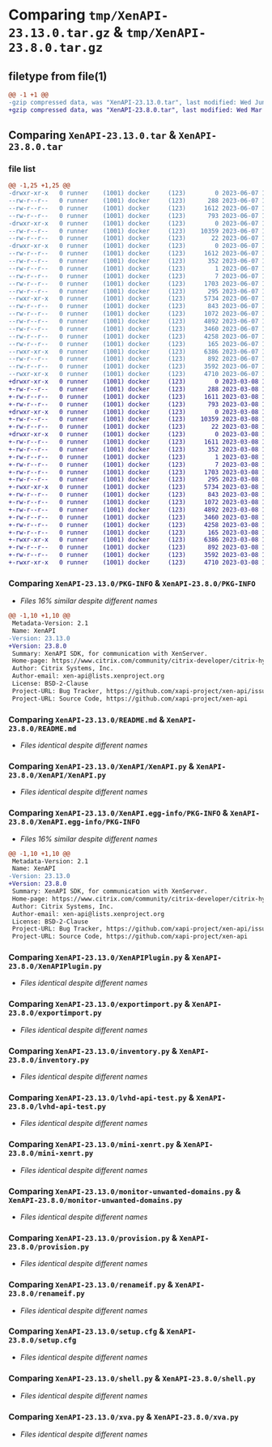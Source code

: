 # Comparing `tmp/XenAPI-23.13.0.tar.gz` & `tmp/XenAPI-23.8.0.tar.gz`

## filetype from file(1)

```diff
@@ -1 +1 @@
-gzip compressed data, was "XenAPI-23.13.0.tar", last modified: Wed Jun  7 16:52:09 2023, max compression
+gzip compressed data, was "XenAPI-23.8.0.tar", last modified: Wed Mar  8 14:57:18 2023, max compression
```

## Comparing `XenAPI-23.13.0.tar` & `XenAPI-23.8.0.tar`

### file list

```diff
@@ -1,25 +1,25 @@
-drwxr-xr-x   0 runner    (1001) docker     (123)        0 2023-06-07 16:52:09.120138 XenAPI-23.13.0/
--rw-r--r--   0 runner    (1001) docker     (123)      288 2023-06-07 16:51:36.000000 XenAPI-23.13.0/Makefile
--rw-r--r--   0 runner    (1001) docker     (123)     1612 2023-06-07 16:52:09.120138 XenAPI-23.13.0/PKG-INFO
--rw-r--r--   0 runner    (1001) docker     (123)      793 2023-06-07 16:51:36.000000 XenAPI-23.13.0/README.md
-drwxr-xr-x   0 runner    (1001) docker     (123)        0 2023-06-07 16:52:09.120138 XenAPI-23.13.0/XenAPI/
--rw-r--r--   0 runner    (1001) docker     (123)    10359 2023-06-07 16:51:36.000000 XenAPI-23.13.0/XenAPI/XenAPI.py
--rw-r--r--   0 runner    (1001) docker     (123)       22 2023-06-07 16:51:36.000000 XenAPI-23.13.0/XenAPI/__init__.py
-drwxr-xr-x   0 runner    (1001) docker     (123)        0 2023-06-07 16:52:09.120138 XenAPI-23.13.0/XenAPI.egg-info/
--rw-r--r--   0 runner    (1001) docker     (123)     1612 2023-06-07 16:52:08.000000 XenAPI-23.13.0/XenAPI.egg-info/PKG-INFO
--rw-r--r--   0 runner    (1001) docker     (123)      352 2023-06-07 16:52:09.000000 XenAPI-23.13.0/XenAPI.egg-info/SOURCES.txt
--rw-r--r--   0 runner    (1001) docker     (123)        1 2023-06-07 16:52:08.000000 XenAPI-23.13.0/XenAPI.egg-info/dependency_links.txt
--rw-r--r--   0 runner    (1001) docker     (123)        7 2023-06-07 16:52:08.000000 XenAPI-23.13.0/XenAPI.egg-info/top_level.txt
--rw-r--r--   0 runner    (1001) docker     (123)     1703 2023-06-07 16:51:36.000000 XenAPI-23.13.0/XenAPIPlugin.py
--rw-r--r--   0 runner    (1001) docker     (123)      295 2023-06-07 16:51:36.000000 XenAPI-23.13.0/echo.py
--rwxr-xr-x   0 runner    (1001) docker     (123)     5734 2023-06-07 16:51:36.000000 XenAPI-23.13.0/exportimport.py
--rw-r--r--   0 runner    (1001) docker     (123)      843 2023-06-07 16:51:36.000000 XenAPI-23.13.0/inventory.py
--rw-r--r--   0 runner    (1001) docker     (123)     1072 2023-06-07 16:51:36.000000 XenAPI-23.13.0/lvhd-api-test.py
--rw-r--r--   0 runner    (1001) docker     (123)     4892 2023-06-07 16:51:36.000000 XenAPI-23.13.0/mini-xenrt.py
--rw-r--r--   0 runner    (1001) docker     (123)     3460 2023-06-07 16:51:36.000000 XenAPI-23.13.0/monitor-unwanted-domains.py
--rw-r--r--   0 runner    (1001) docker     (123)     4258 2023-06-07 16:51:36.000000 XenAPI-23.13.0/provision.py
--rw-r--r--   0 runner    (1001) docker     (123)      165 2023-06-07 16:51:36.000000 XenAPI-23.13.0/pyproject.toml
--rwxr-xr-x   0 runner    (1001) docker     (123)     6386 2023-06-07 16:51:36.000000 XenAPI-23.13.0/renameif.py
--rw-r--r--   0 runner    (1001) docker     (123)      892 2023-06-07 16:52:09.120138 XenAPI-23.13.0/setup.cfg
--rw-r--r--   0 runner    (1001) docker     (123)     3592 2023-06-07 16:51:36.000000 XenAPI-23.13.0/shell.py
--rwxr-xr-x   0 runner    (1001) docker     (123)     4710 2023-06-07 16:51:36.000000 XenAPI-23.13.0/xva.py
+drwxr-xr-x   0 runner    (1001) docker     (123)        0 2023-03-08 14:57:18.712777 XenAPI-23.8.0/
+-rw-r--r--   0 runner    (1001) docker     (123)      288 2023-03-08 14:56:48.000000 XenAPI-23.8.0/Makefile
+-rw-r--r--   0 runner    (1001) docker     (123)     1611 2023-03-08 14:57:18.712777 XenAPI-23.8.0/PKG-INFO
+-rw-r--r--   0 runner    (1001) docker     (123)      793 2023-03-08 14:56:48.000000 XenAPI-23.8.0/README.md
+drwxr-xr-x   0 runner    (1001) docker     (123)        0 2023-03-08 14:57:18.708777 XenAPI-23.8.0/XenAPI/
+-rw-r--r--   0 runner    (1001) docker     (123)    10359 2023-03-08 14:56:48.000000 XenAPI-23.8.0/XenAPI/XenAPI.py
+-rw-r--r--   0 runner    (1001) docker     (123)       22 2023-03-08 14:56:48.000000 XenAPI-23.8.0/XenAPI/__init__.py
+drwxr-xr-x   0 runner    (1001) docker     (123)        0 2023-03-08 14:57:18.712777 XenAPI-23.8.0/XenAPI.egg-info/
+-rw-r--r--   0 runner    (1001) docker     (123)     1611 2023-03-08 14:57:18.000000 XenAPI-23.8.0/XenAPI.egg-info/PKG-INFO
+-rw-r--r--   0 runner    (1001) docker     (123)      352 2023-03-08 14:57:18.000000 XenAPI-23.8.0/XenAPI.egg-info/SOURCES.txt
+-rw-r--r--   0 runner    (1001) docker     (123)        1 2023-03-08 14:57:18.000000 XenAPI-23.8.0/XenAPI.egg-info/dependency_links.txt
+-rw-r--r--   0 runner    (1001) docker     (123)        7 2023-03-08 14:57:18.000000 XenAPI-23.8.0/XenAPI.egg-info/top_level.txt
+-rw-r--r--   0 runner    (1001) docker     (123)     1703 2023-03-08 14:56:48.000000 XenAPI-23.8.0/XenAPIPlugin.py
+-rw-r--r--   0 runner    (1001) docker     (123)      295 2023-03-08 14:56:48.000000 XenAPI-23.8.0/echo.py
+-rwxr-xr-x   0 runner    (1001) docker     (123)     5734 2023-03-08 14:56:48.000000 XenAPI-23.8.0/exportimport.py
+-rw-r--r--   0 runner    (1001) docker     (123)      843 2023-03-08 14:56:48.000000 XenAPI-23.8.0/inventory.py
+-rw-r--r--   0 runner    (1001) docker     (123)     1072 2023-03-08 14:56:48.000000 XenAPI-23.8.0/lvhd-api-test.py
+-rw-r--r--   0 runner    (1001) docker     (123)     4892 2023-03-08 14:56:48.000000 XenAPI-23.8.0/mini-xenrt.py
+-rw-r--r--   0 runner    (1001) docker     (123)     3460 2023-03-08 14:56:48.000000 XenAPI-23.8.0/monitor-unwanted-domains.py
+-rw-r--r--   0 runner    (1001) docker     (123)     4258 2023-03-08 14:56:48.000000 XenAPI-23.8.0/provision.py
+-rw-r--r--   0 runner    (1001) docker     (123)      165 2023-03-08 14:56:48.000000 XenAPI-23.8.0/pyproject.toml
+-rwxr-xr-x   0 runner    (1001) docker     (123)     6386 2023-03-08 14:56:48.000000 XenAPI-23.8.0/renameif.py
+-rw-r--r--   0 runner    (1001) docker     (123)      892 2023-03-08 14:57:18.712777 XenAPI-23.8.0/setup.cfg
+-rw-r--r--   0 runner    (1001) docker     (123)     3592 2023-03-08 14:56:48.000000 XenAPI-23.8.0/shell.py
+-rwxr-xr-x   0 runner    (1001) docker     (123)     4710 2023-03-08 14:56:48.000000 XenAPI-23.8.0/xva.py
```

### Comparing `XenAPI-23.13.0/PKG-INFO` & `XenAPI-23.8.0/PKG-INFO`

 * *Files 16% similar despite different names*

```diff
@@ -1,10 +1,10 @@
 Metadata-Version: 2.1
 Name: XenAPI
-Version: 23.13.0
+Version: 23.8.0
 Summary: XenAPI SDK, for communication with XenServer.
 Home-page: https://www.citrix.com/community/citrix-developer/citrix-hypervisor-developer/
 Author: Citrix Systems, Inc.
 Author-email: xen-api@lists.xenproject.org
 License: BSD-2-Clause
 Project-URL: Bug Tracker, https://github.com/xapi-project/xen-api/issues
 Project-URL: Source Code, https://github.com/xapi-project/xen-api
```

### Comparing `XenAPI-23.13.0/README.md` & `XenAPI-23.8.0/README.md`

 * *Files identical despite different names*

### Comparing `XenAPI-23.13.0/XenAPI/XenAPI.py` & `XenAPI-23.8.0/XenAPI/XenAPI.py`

 * *Files identical despite different names*

### Comparing `XenAPI-23.13.0/XenAPI.egg-info/PKG-INFO` & `XenAPI-23.8.0/XenAPI.egg-info/PKG-INFO`

 * *Files 16% similar despite different names*

```diff
@@ -1,10 +1,10 @@
 Metadata-Version: 2.1
 Name: XenAPI
-Version: 23.13.0
+Version: 23.8.0
 Summary: XenAPI SDK, for communication with XenServer.
 Home-page: https://www.citrix.com/community/citrix-developer/citrix-hypervisor-developer/
 Author: Citrix Systems, Inc.
 Author-email: xen-api@lists.xenproject.org
 License: BSD-2-Clause
 Project-URL: Bug Tracker, https://github.com/xapi-project/xen-api/issues
 Project-URL: Source Code, https://github.com/xapi-project/xen-api
```

### Comparing `XenAPI-23.13.0/XenAPIPlugin.py` & `XenAPI-23.8.0/XenAPIPlugin.py`

 * *Files identical despite different names*

### Comparing `XenAPI-23.13.0/exportimport.py` & `XenAPI-23.8.0/exportimport.py`

 * *Files identical despite different names*

### Comparing `XenAPI-23.13.0/inventory.py` & `XenAPI-23.8.0/inventory.py`

 * *Files identical despite different names*

### Comparing `XenAPI-23.13.0/lvhd-api-test.py` & `XenAPI-23.8.0/lvhd-api-test.py`

 * *Files identical despite different names*

### Comparing `XenAPI-23.13.0/mini-xenrt.py` & `XenAPI-23.8.0/mini-xenrt.py`

 * *Files identical despite different names*

### Comparing `XenAPI-23.13.0/monitor-unwanted-domains.py` & `XenAPI-23.8.0/monitor-unwanted-domains.py`

 * *Files identical despite different names*

### Comparing `XenAPI-23.13.0/provision.py` & `XenAPI-23.8.0/provision.py`

 * *Files identical despite different names*

### Comparing `XenAPI-23.13.0/renameif.py` & `XenAPI-23.8.0/renameif.py`

 * *Files identical despite different names*

### Comparing `XenAPI-23.13.0/setup.cfg` & `XenAPI-23.8.0/setup.cfg`

 * *Files identical despite different names*

### Comparing `XenAPI-23.13.0/shell.py` & `XenAPI-23.8.0/shell.py`

 * *Files identical despite different names*

### Comparing `XenAPI-23.13.0/xva.py` & `XenAPI-23.8.0/xva.py`

 * *Files identical despite different names*


